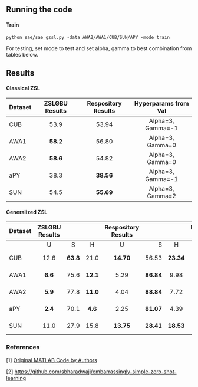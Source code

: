 ## Running the code

#### Train

```
python sae/sae_gzsl.py -data AWA2/AWA1/CUB/SUN/APY -mode train
```
For testing, set mode to test and set alpha, gamma to best combination from tables below.

## Results

#### Classical ZSL

| Dataset | ZSLGBU Results| Respository Results |Hyperparams from Val |
|---------|:-------------:|:-------------------:|:-------------------:|
| CUB     |     53.9      | 	     53.94 		|Alpha=3, Gamma=-1    |
| AWA1    |   **58.2**    |        56.80        |Alpha=3, Gamma=0     |
| AWA2    |   **58.6**    |        54.82        |Alpha=3, Gamma=0     |
| aPY     |     38.3      |      **38.56**      |Alpha=3, Gamma=-1    |
| SUN     |     54.5      |      **55.69**      |Alpha=3, Gamma=2     |

#### Generalized ZSL

|Dataset |ZSLGBU Results       |||Respository Results |||Hyperparams from Val |
|--------|:-----:|:-----:|:-----:|:-----:|-----:|:-----:|:-------------------:|
|        | U     | S     | H     | U     | S    | H     |            	      |
| CUB    | 12.6 | **63.8** | 21.0 | **14.70** | 56.53 | **23.34** |Alpha=3, Gamma=0 |
| AWA1   | **6.6** | 75.6 | **12.1** | 5.29 | **86.84** | 9.98 |Alpha=3, Gamma=0 |
| AWA2   | **5.9** | 77.8 | **11.0** | 4.04 | **88.84** | 7.72 |Alpha=3, Gamma=0 |
| aPY    | **2.4** | 70.1 | **4.6** | 2.25 | **81.07** | 4.39 |Alpha=2, Gamma=0 |
| SUN    | 11.0 | 27.9 | 15.8 | **13.75** | **28.41** | **18.53** |Alpha=3, Gamma=2 |

### References

[1] [Original MATLAB Code by Authors](https://github.com/bernard24/Embarrassingly-simple-ZSL)

[2] https://github.com/sbharadwajj/embarrassingly-simple-zero-shot-learning